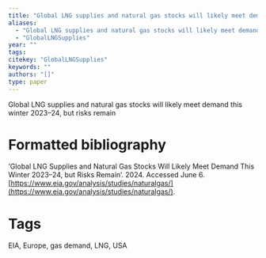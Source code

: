 ```yaml
---
title: "Global LNG supplies and natural gas stocks will likely meet demand this winter 2023–24, but risks remain"
aliases:
  - "Global LNG supplies and natural gas stocks will likely meet demand this winter 2023–24, but risks remain"
  - "GlobalLNGSupplies"
year: ""
tags: 
citekey: "GlobalLNGSupplies"
keywords: ""
authors: "[]"
type: paper
---
```

Global LNG supplies and natural gas stocks will likely meet demand this winter 2023–24, but risks remain

# Formatted bibliography

‘Global LNG Supplies and Natural Gas Stocks Will Likely Meet Demand This Winter 2023–24, but Risks Remain’. 2024. Accessed June 6. [https://www.eia.gov/analysis/studies/naturalgas/](https://www.eia.gov/analysis/studies/naturalgas/).


# Tags
EIA, Europe, gas demand, LNG, USA

